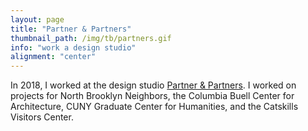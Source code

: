 ```yaml
---
layout: page
title: "Partner & Partners"
thumbnail_path: /img/tb/partners.gif
info: "work a design studio"
alignment: "center"
---
```


In 2018, I worked at the design studio [Partner & Partners](http://partnerandpartners.com). I worked on projects for North Brooklyn Neighbors, the Columbia Buell Center for Architecture, CUNY Graduate Center for Humanities, and the Catskills Visitors Center. 

